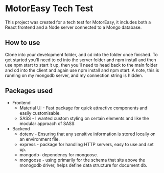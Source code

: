 # MotorEasy Tech Test

This project was created for a tech test for MotorEasy, it includes both a React frontend and a Node server connected to a Mongo database.

## How to use

Clone into your development folder, and cd into the folder once finished.
To get started you'll need to cd into the server folder and npm install and then use npm start to start it up, then you'll need to head back to the main folder and cd into the client and again use npm install and npm start.
A note, this is running on my mongodb server, and my connection string is hidden.
## Packages used

* Frontend
  * Material UI - Fast package for quick attractive components and easily customisable.
  * SASS - I wanted custom styling on certain elements and like the modular approach of SASS
* Backend
  * dotenv - Ensuring that any sensitive information is stored locally on an environment file.
  * express - package for handling HTTP servers, easy to use and set up.
  * mongodb- dependency for mongoose.
  * mongoose - using primarily for the schema that sits above the monogodb driver, helps define data structure for document db.
